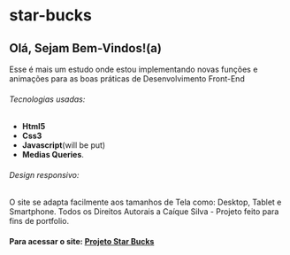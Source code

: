 # star-bucks

## Olá, Sejam Bem-Vindos!(a)

Esse é mais um estudo onde estou implementando novas funções e animações para as boas práticas de Desenvolvimento Front-End 

###### Tecnologias usadas: <br/>
- **Html5** 
- **Css3** 
- **Javascript**(will be put)
- **Medias Queries**. 

###### Design responsivo:
O site se adapta facilmente aos tamanhos de Tela como: 
Desktop, Tablet e Smartphone. Todos os Direitos Autorais a Caíque Silva - Projeto feito para fins de portfolio.

#### Para acessar o site: [Projeto Star Bucks](https://amaurycaique.github.io/oneenglish/)
